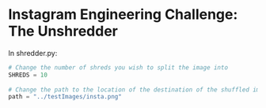 # Instagram Engineering Challenge: The Unshredder

In shredder.py:

```python
# Change the number of shreds you wish to split the image into
SHREDS = 10
  
# Change the path to the location of the destination of the shuffled image
path = "../testImages/insta.png"
```
